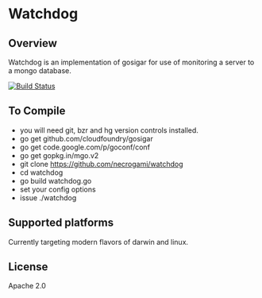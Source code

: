# Watchdog

## Overview

Watchdog is an implementation of gosigar for use of monitoring a server to a mongo database.

[![Build Status](https://travis-ci.org/necrogami/watchdog.svg?branch=master)](https://travis-ci.org/necrogami/watchdog)

## To Compile
	
* you will need git, bzr and hg version controls installed.
* go get github.com/cloudfoundry/gosigar
* go get code.google.com/p/goconf/conf
* go get gopkg.in/mgo.v2
* git clone https://github.com/necrogami/watchdog
* cd watchdog
* go build watchdog.go
* set your config options
* issue ./watchdog


## Supported platforms

Currently targeting modern flavors of darwin and linux.

## License

Apache 2.0
